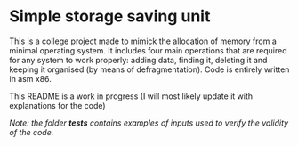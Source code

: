 # Simple storage saving unit

This is a college project made to mimick the allocation of memory from a minimal operating system. It includes four main operations that are required for any system to work properly: adding data, finding it, deleting it and keeping it organised (by means of defragmentation). Code is entirely written in asm x86.

This README is a work in progress (I will most likely update it with explanations for the code)

*Note: the folder **tests** contains examples of inputs used to verify the validity of the code.*